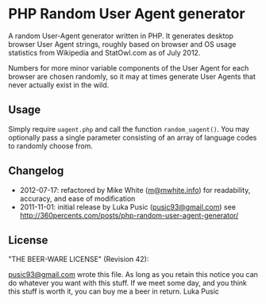 PHP Random User Agent generator
===============================

A random User-Agent generator written in PHP.  It generates desktop browser User
Agent strings, roughly based on browser and OS usage statistics from Wikipedia
and StatOwl.com as of July 2012.

Numbers for more minor variable components of the
User Agent for each browser are chosen randomly, so it may at times generate
User Agents that never actually exist in the wild.

Usage
-----

Simply require `uagent.php` and call the function `random_uagent()`. You may
optionally pass a single parameter consisting of an array of language codes to
randomly choose from.

Changelog
---------

* 2012-07-17: refactored by Mike White (<m@mwhite.info>) for readability,
              accuracy, and ease of modification
* 2011-11-01: initial release by Luka Pusic (<pusic93@gmail.com>)
              see http://360percents.com/posts/php-random-user-agent-generator/ 

License
-------

"THE BEER-WARE LICENSE" (Revision 42):

<pusic93@gmail.com> wrote this file. As long as you retain this notice you can
do whatever you want with this stuff. If we meet some day, and you think this
stuff is worth it, you can buy me a beer in return. Luka Pusic

